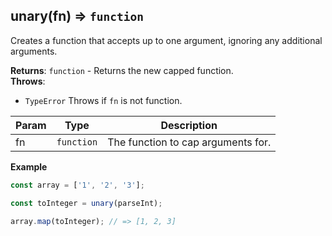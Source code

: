 <a name="unary"></a>

## unary(fn) ⇒ <code>function</code>
Creates a function that accepts up to one argument, ignoring any additional arguments.

**Returns**: <code>function</code> - Returns the new capped function.  
**Throws**:

- <code>TypeError</code> Throws if `fn` is not function.


| Param | Type | Description |
| --- | --- | --- |
| fn | <code>function</code> | The function to cap arguments for. |

**Example**
```js
const array = ['1', '2', '3'];

const toInteger = unary(parseInt);

array.map(toInteger); // => [1, 2, 3]
```
